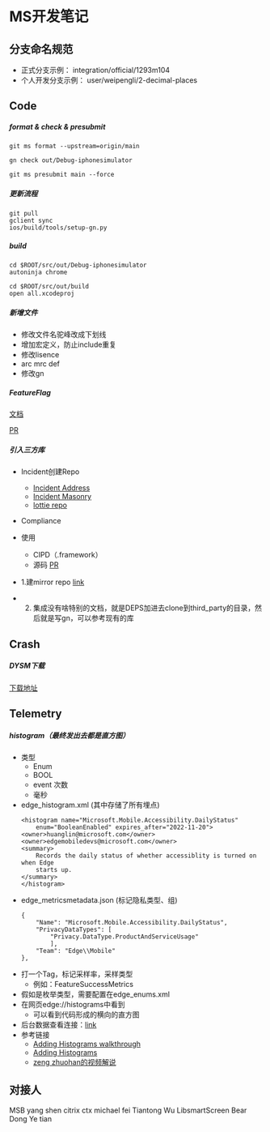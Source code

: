 # MS开发笔记

## 分支命名规范
- 正式分支示例： integration/official/1293m104
- 个人开发分支示例： user/weipengli/2-decimal-places 

## Code

##### format & check & presubmit
```
git ms format --upstream=origin/main

gn check out/Debug-iphonesimulator

git ms presubmit main --force

```

##### 更新流程
```
git pull
gclient sync
ios/build/tools/setup-gn.py
```
##### build
```
cd $ROOT/src/out/Debug-iphonesimulator
autoninja chrome
```
```
cd $ROOT/src/out/build
open all.xcodeproj
```
##### 新增文件
- 修改文件名驼峰改成下划线
- 增加宏定义，防止include重复
- 修改lisence
- arc mrc def
- 修改gn

##### FeatureFlag
[文档](https://microsoft.visualstudio.com/Edge/_wiki/wikis/Edge.wiki/5612/Add-feature-flag-in-Edge-flags)

[PR](https://microsoft.visualstudio.com/Edge/_git/chromium.src/pullrequest/7766593)


##### 引入三方库
- Incident创建Repo 
	+ [Incident Address](https://portal.microsofticm.com/imp/v3/incidents/details/300186510/home)
	+ [Incident Masonry](https://portal.microsofticm.com/imp/v3/incidents/details/330182448/home)
	+ [lottie repo](https://microsoft.visualstudio.com/Edge/_git/airbnb.lottie-ios)
- Compliance
- 使用
	+ CIPD（.framework）
	+ 源码 [PR](https://microsoft.visualstudio.com/Edge/_git/chromium.src/pullrequest/7242692)

- 1.建mirror repo [link](https://microsoft.visualstudio.com/Edge/_wiki/wikis/Edge.wiki/71192/Engineering-System-Requests?anchor=azure-devops-(ado)-requests)
- 2. 集成没有啥特别的文档，就是DEPS加进去clone到third_party的目录，然后就是写gn，可以参考现有的库




## Crash
##### DYSM下载
[下载地址](https://microsoft.visualstudio.com/Edge/_build?definitionScope=%5COfficial%5CPromotion)



## Telemetry
##### histogram（最终发出去都是直方图）
- 类型
	- Enum
	- BOOL 
	- event 次数
	- 毫秒
- edge_histogram.xml (其中存储了所有埋点)
	```
	<histogram name="Microsoft.Mobile.Accessibility.DailyStatus"
    	enum="BooleanEnabled" expires_after="2022-11-20">
  	<owner>huanglin@microsoft.com</owner>
  	<owner>edgemobiledevs@microsoft.com</owner>
  	<summary>
    	Records the daily status of whether accessiblity is turned on when Edge
    	starts up.
  	</summary>
	</histogram>
	```
- edge_metricsmetadata.json (标记隐私类型、组)
	```
	{
		"Name": "Microsoft.Mobile.Accessibility.DailyStatus",
		"PrivacyDataTypes": [
			"Privacy.DataType.ProductAndServiceUsage"
    		],
		"Team": "Edge\\Mobile"
	},
	```
- 打一个Tag，标记采样率，采样类型
	- 例如：FeatureSuccessMetrics
- 假如是枚举类型，需要配置在edge_enums.xml
- 在网页edge://histograms中看到
	- 可以看到代码形成的横向的直方图
- 后台数据查看连接：[link](https://aad.cosmos11.osdinfra.net/cosmos/edgedata.prod)
- 参考链接
	- [Adding Histograms walkthrough](https://microsoft.visualstudio.com/Edge/_wiki/wikis/Edge.wiki/103/Adding-Histograms-walkthrough)
	- [Adding Histograms](https://docs.edgeteam.ms/docs/dataset/histograms/create/)
	- [zeng zhuohan的视频解说](https://microsoftapc-my.sharepoint.com/personal/zhuohanzeng_microsoft_com/_layouts/15/onedrive.aspx?id=%2Fpersonal%2Fzhuohanzeng%5Fmicrosoft%5Fcom%2FDocuments%2FRecordings%2FEdge%5Fmobile%5Fhistograms%5Fand%5Fdata%5Fpipeline%5Fintro%2Emp4&parent=%2Fpersonal%2Fzhuohanzeng%5Fmicrosoft%5Fcom%2FDocuments%2FRecordings&ga=1)


## 对接人
MSB    yang shen
citrix   ctx    michael fei     Tiantong Wu
LibsmartScreen   Bear Dong Ye tian


	





